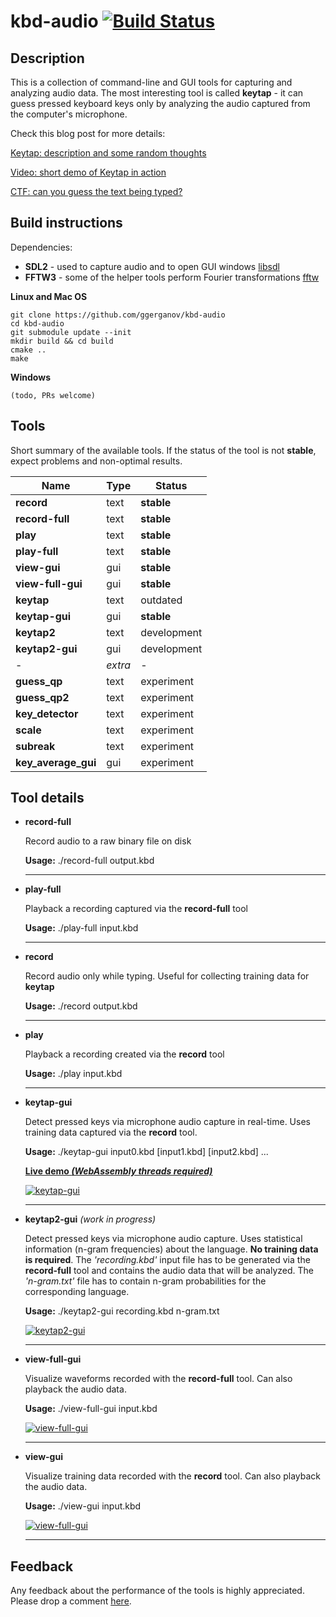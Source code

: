 # kbd-audio [![Build Status](https://travis-ci.org/ggerganov/kbd-audio.svg?branch=master)](https://travis-ci.org/ggerganov/kbd-audio?branch=master)

## Description

This is a collection of command-line and GUI tools for capturing and analyzing audio data. The most interesting tool is called **keytap** - it can guess pressed keyboard keys only by analyzing the audio captured from the computer's microphone.

Check this blog post for more details:

[Keytap: description and some random thoughts](https://ggerganov.github.io/jekyll/update/2018/11/30/keytap-description-and-thoughts.html)

[Video: short demo of Keytap in action](https://www.youtube.com/watch?v=2OjzI9m7W10)

[CTF: can you guess the text being typed?](https://ggerganov.github.io/keytap-challenge/)

## Build instructions

Dependencies:

 - **SDL2** - used to capture audio and to open GUI windows [libsdl](https://www.libsdl.org)
 - **FFTW3** - some of the helper tools perform Fourier transformations [fftw](http://www.fftw.org)
 
**Linux and Mac OS**

    git clone https://github.com/ggerganov/kbd-audio
    cd kbd-audio
    git submodule update --init
    mkdir build && cd build
    cmake ..
    make
    
**Windows**

    (todo, PRs welcome)

## Tools

Short summary of the available tools. If the status of the tool is not **stable**, expect problems and non-optimal results.

| Name                | Type    | Status      |
| ---                 | ---     | ---         |
| **record**          | text    | **stable**  |
| **record-full**     | text    | **stable**  |
| **play**            | text    | **stable**  |
| **play-full**       | text    | **stable**  |
| **view-gui**        | gui     | **stable**  |
| **view-full-gui**   | gui     | **stable**  |
| **keytap**          | text    | outdated    |
| **keytap-gui**      | gui     | **stable**  |
| **keytap2**         | text    | development |
| **keytap2-gui**     | gui     | development |
| -                   | *extra* | -           |
| **guess_qp**        | text    | experiment  |
| **guess_qp2**       | text    | experiment  |
| **key_detector**    | text    | experiment  |
| **scale**           | text    | experiment  |
| **subreak**         | text    | experiment  |
| **key_average_gui** | gui     | experiment  |

## Tool details

* **record-full**

  Record audio to a raw binary file on disk

  **Usage:** ./record-full output.kbd

  ---

* **play-full**

  Playback a recording captured via the **record-full** tool

  **Usage:** ./play-full input.kbd

  ---

* **record**

  Record audio only while typing. Useful for collecting training data for **keytap**

  **Usage:** ./record output.kbd

  ---

* **play**

  Playback a recording created via the **record** tool

  **Usage:** ./play input.kbd

  ---

* **keytap-gui**

  Detect pressed keys via microphone audio capture in real-time. Uses training data captured via the **record** tool.

  **Usage:** ./keytap-gui input0.kbd [input1.kbd] [input2.kbd] ...

  [**Live demo *(WebAssembly threads required)***](https://ggerganov.github.io/jekyll/update/2018/11/24/keytap.html)

  <a href="https://i.imgur.com/mnRvT1X.gif" target="_blank">![keytap-gui](https://i.imgur.com/FXa60Pr.gif)</a>

  ---

* **keytap2-gui** *(work in progress)*

  Detect pressed keys via microphone audio capture. Uses statistical information (n-gram frequencies) about the language. **No training data is required**. The *'recording.kbd'* input file has to be generated via the **record-full** tool and contains the audio data that will be analyzed. The *'n-gram.txt'* file has to contain n-gram probabilities for the corresponding language. 

  **Usage:** ./keytap2-gui recording.kbd n-gram.txt

  <a href="https://i.imgur.com/yR3m5Bm.jpg" target="_blank">![keytap2-gui](https://i.imgur.com/yR3m5Bm.jpg)</a>

  ---

* **view-full-gui**

  Visualize waveforms recorded with the **record-full** tool. Can also playback the audio data.

  **Usage:** ./view-full-gui input.kbd

  <a href="https://i.imgur.com/scjTaXw.png" target="_blank">![view-full-gui](https://i.imgur.com/scjTaXw.png)</a>

  ---

* **view-gui**

  Visualize training data recorded with the **record** tool. Can also playback the audio data.

  **Usage:** ./view-gui input.kbd

  <a href="https://i.imgur.com/2binGaZ.png" target="_blank">![view-full-gui](https://i.imgur.com/2binGaZ.png)</a>

  ---

## Feedback

Any feedback about the performance of the tools is highly appreciated. Please drop a comment [here](https://github.com/ggerganov/kbd-audio/issues/3).

